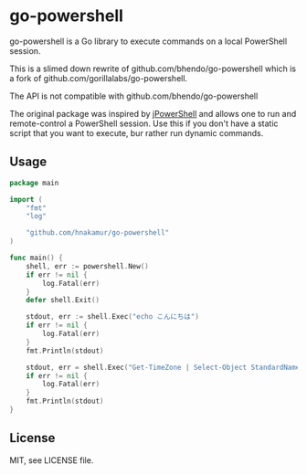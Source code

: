 # go-powershell

go-powershell is a Go library to execute commands on a local PowerShell session.

This is a slimed down rewrite of github.com/bhendo/go-powershell
which is a fork of github.com/gorillalabs/go-powershell.

The API is not compatible with github.com/bhendo/go-powershell

The original package was inspired by [jPowerShell](https://github.com/profesorfalken/jPowerShell)
and allows one to run and remote-control a PowerShell session. Use this if you
don't have a static script that you want to execute, bur rather run dynamic
commands.

## Usage

```go
package main

import (
	"fmt"
	"log"

	"github.com/hnakamur/go-powershell"
)

func main() {
	shell, err := powershell.New()
	if err != nil {
		log.Fatal(err)
	}
	defer shell.Exit()

	stdout, err := shell.Exec("echo こんにちは")
	if err != nil {
		log.Fatal(err)
	}
	fmt.Println(stdout)

	stdout, err = shell.Exec("Get-TimeZone | Select-Object StandardName")
	if err != nil {
		log.Fatal(err)
	}
	fmt.Println(stdout)
}
```

## License

MIT, see LICENSE file.

